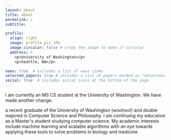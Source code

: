 ```yaml
---
layout: about
title: about
permalink: /
subtitle:

profile:
  align: right
  image: profile_pic.JPG
  image_circular: false # crops the image to make it circular
  address: >
    <p>University of Washington</p>
    <p>Seattle, WA</p>

news: true  # includes a list of news items
selected_papers: true # includes a list of papers marked as "selected={true}"
social: true  # includes social icons at the bottom of the page
---
```


I am currently an MS CS student at the University of Washington. We have made another change.

 a recent graduate of the University of Washington (woohoo!) and double majored in Computer Science and Philosophy. I am continuing my education as a Master's student studying computer science. My academic interests include machine learning and scalable algorithms with an eye towards applying these tools to solve problems in biology and medicine.

<!-- Write your biography here. Tell the world about yourself. Link to your favorite [subreddit](http://reddit.com). You can put a picture in, too. The code is already in, just name your picture `prof_pic.jpg` and put it in the `img/` folder.

Put your address / P.O. box / other info right below your picture. You can also disable any these elements by editing `profile` property of the YAML header of your `_pages/about.md`. Edit `_bibliography/papers.bib` and Jekyll will render your [publications page](/al-folio/publications/) automatically.

Link to your social media connections, too. This theme is set up to use [Font Awesome icons](http://fortawesome.github.io/Font-Awesome/) and [Academicons](https://jpswalsh.github.io/academicons/), like the ones below. Add your Facebook, Twitter, LinkedIn, Google Scholar, or just disable all of them. -->
